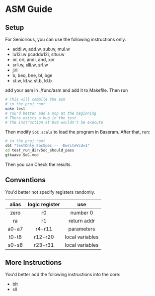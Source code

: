 # ASM Guide
## Setup
For Seniorious, you can use the following instructions only.

* addi.w, add.w, sub.w, mul.w
* lu12i.w pcaddu12i, sltui.w
* or, ori, andi, and, xor
* srli.w, slli.w, srl.w
* jirl 
* b, beq, bne, bl, bge
* st.w, ld.w, st.b, ld.b

add your asm in ./func/asm and add it to Makefile. Then run
```bash
# This will compile the asm
# in the proj root
make test
# You'd better add a nop at the beginning
# There exists a bug in the test.
# the instruction at 0x0 wouldn't be execute
```
Then modify `SoC.scala` to load the program in Baseram. After that, run:
```bash
# in the proj root
sbt "testOnly SocSpec -- -DwriteVcd=1"
cd test_run_dir/Soc_should_pass
gtkwave SoC.vcd
```
Then you can Check the results.

## Conventions
You'd better not specify registers randomly.

| alias | logic register | use |
| :---: | :---: | :---: |
| zero | r0 | number 0 |
| ra | r1 | return addr |
| a0-a7 | r4-r11 | parameters |
| t0-t8 | r12-r20 | local variables |
| s0-s8 | r23-r31 | local variables |

## More Instructions
You'd better add the following instructions into the core:

* blt
* sll
